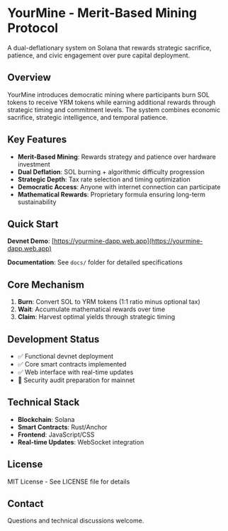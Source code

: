 # YourMine - Merit-Based Mining Protocol

A dual-deflationary system on Solana that rewards strategic sacrifice, patience, and civic engagement over pure capital deployment.

## Overview

YourMine introduces democratic mining where participants burn SOL tokens to receive YRM tokens while earning additional rewards through strategic timing and commitment levels. The system combines economic sacrifice, strategic intelligence, and temporal patience.

## Key Features

- **Merit-Based Mining**: Rewards strategy and patience over hardware investment
- **Dual Deflation**: SOL burning + algorithmic difficulty progression
- **Strategic Depth**: Tax rate selection and timing optimization
- **Democratic Access**: Anyone with internet connection can participate
- **Mathematical Rewards**: Proprietary formula ensuring long-term sustainability

## Quick Start

**Devnet Demo**: [https://yourmine-dapp.web.app](https://yourmine-dapp.web.app)

**Documentation**: See `docs/` folder for detailed specifications

## Core Mechanism

1. **Burn**: Convert SOL to YRM tokens (1:1 ratio minus optional tax)
2. **Wait**: Accumulate mathematical rewards over time
3. **Claim**: Harvest optimal yields through strategic timing

## Development Status

- ✅ Functional devnet deployment
- ✅ Core smart contracts implemented
- ✅ Web interface with real-time updates
- 🔄 Security audit preparation for mainnet

## Technical Stack

- **Blockchain**: Solana
- **Smart Contracts**: Rust/Anchor
- **Frontend**: JavaScript/CSS
- **Real-time Updates**: WebSocket integration

## License

MIT License - See LICENSE file for details

## Contact

Questions and technical discussions welcome.
